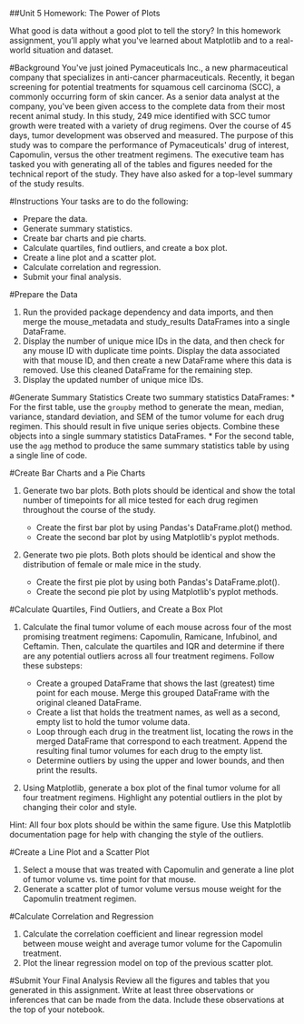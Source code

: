 ##Unit 5 Homework: The Power of Plots

What good is data without a good plot to tell the story?
In this homework assignment, you’ll apply what you've learned about Matplotlib and to a real-world situation and dataset.

#Background
You've just  joined Pymaceuticals Inc., a new pharmaceutical company that specializes in anti-cancer pharmaceuticals. Recently, it began screening for potential treatments for squamous cell carcinoma (SCC), a commonly occurring form of skin cancer.
As a senior data analyst at the company, you've been given access to the complete data from their most recent animal study. In this study, 249 mice identified with SCC tumor growth were treated with a variety of drug regimens. Over the course of 45 days, tumor development was observed and measured. The purpose of this study was to compare the performance of Pymaceuticals' drug of interest, Capomulin, versus the other treatment regimens.
The executive team has tasked you with generating all of the tables and figures needed for the technical report of the study. They have also asked for a top-level summary of the study results.

#Instructions
Your tasks are to do the following:
  - Prepare the data.
  - Generate summary statistics.
  - Create bar charts and pie charts.
  - Calculate quartiles, find outliers, and create a box plot.
  - Create a line plot and a scatter plot.
  - Calculate correlation and regression.
  - Submit your final analysis.


#Prepare the Data

  1. Run the provided package dependency and data imports, and then merge the mouse_metadata and study_results DataFrames into a single DataFrame.
  2. Display the number of unique mice IDs in the data, and then check for any mouse ID with duplicate time points. Display the data associated with that mouse ID, and then create a new DataFrame where this data is removed. Use this cleaned DataFrame for the remaining step.
  3. Display the updated number of unique mice IDs.


#Generate Summary Statistics
  Create two summary statistics DataFrames:
    * For the first table, use the `groupby` method to generate the mean, median, variance, standard deviation, and SEM of the tumor volume for each drug regimen. This should result in five unique series objects. Combine these objects into a single summary statistics DataFrames.
    * For the second table, use the `agg` method to produce the same summary statistics table by using a single line of code.


#Create Bar Charts and a Pie Charts

  1. Generate two bar plots. Both plots should be identical and show the total number of timepoints for all mice tested for each drug regimen throughout the course of the study.
      - Create the first bar plot by using Pandas's DataFrame.plot() method.
      - Create the second bar plot by using Matplotlib's pyplot methods.

  2. Generate two pie plots. Both plots should be identical and show the distribution of female or male mice in the study.
      - Create the first pie plot by using both Pandas's DataFrame.plot().
      - Create the second pie plot by using Matplotlib's pyplot methods.

#Calculate Quartiles, Find Outliers, and Create a Box Plot

  1. Calculate the final tumor volume of each mouse across four of the most promising treatment regimens: Capomulin, Ramicane, Infubinol, and Ceftamin. Then, calculate the quartiles and IQR and determine if there are any potential outliers across all four treatment regimens. Follow these substeps:
      - Create a grouped DataFrame that shows the last (greatest) time point for each mouse. Merge this grouped DataFrame with the original cleaned DataFrame.
      - Create a list that holds the treatment names, as well as a second, empty list to hold the tumor volume data.
      - Loop through each drug in the treatment list, locating the rows in the merged DataFrame that correspond to each treatment. Append the resulting final tumor volumes for each drug to the empty list.
      - Determine outliers by using the upper and lower bounds, and then print the results.

  2. Using Matplotlib, generate a box plot of the final tumor volume for all four treatment regimens. Highlight any potential outliers in the plot by changing their color and style.

  Hint: All four box plots should be within the same figure. Use this Matplotlib documentation page for help with changing the style of the outliers.

#Create a Line Plot and a Scatter Plot
  1. Select a mouse that was treated with Capomulin and generate a line plot of tumor volume vs. time point for that mouse.
  2. Generate a scatter plot of tumor volume versus mouse weight for the Capomulin treatment regimen.


#Calculate Correlation and Regression
  1. Calculate the correlation coefficient and linear regression model between mouse weight and average tumor volume for the Capomulin treatment.
  2. Plot the linear regression model on top of the previous scatter plot.



#Submit Your Final Analysis
Review all the figures and tables that you generated in this assignment. Write at least three observations or inferences that can be made from the data. Include these observations at the top of your notebook.
